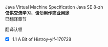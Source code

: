 Java Virtual Machine Specification Java SE 8-zh</br>
**仅供交流学习，请勿用作商业用途** </br>
已翻译章节</br>

翻译认领</br>
- [x] 1.1 A Bit of Histroy-ylf-170728
